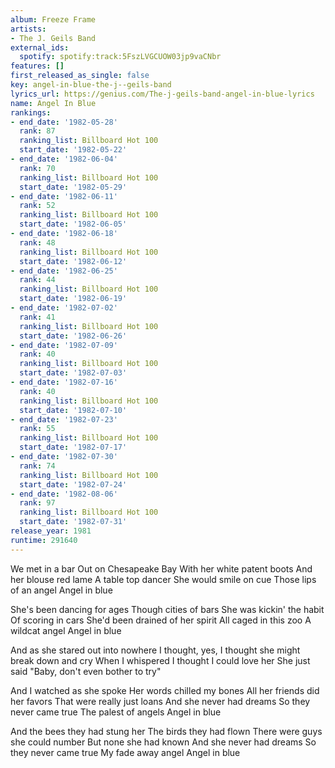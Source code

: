 ```yaml
---
album: Freeze Frame
artists:
- The J. Geils Band
external_ids:
  spotify: spotify:track:5FszLVGCUOW03jp9vaCNbr
features: []
first_released_as_single: false
key: angel-in-blue-the-j--geils-band
lyrics_url: https://genius.com/The-j-geils-band-angel-in-blue-lyrics
name: Angel In Blue
rankings:
- end_date: '1982-05-28'
  rank: 87
  ranking_list: Billboard Hot 100
  start_date: '1982-05-22'
- end_date: '1982-06-04'
  rank: 70
  ranking_list: Billboard Hot 100
  start_date: '1982-05-29'
- end_date: '1982-06-11'
  rank: 52
  ranking_list: Billboard Hot 100
  start_date: '1982-06-05'
- end_date: '1982-06-18'
  rank: 48
  ranking_list: Billboard Hot 100
  start_date: '1982-06-12'
- end_date: '1982-06-25'
  rank: 44
  ranking_list: Billboard Hot 100
  start_date: '1982-06-19'
- end_date: '1982-07-02'
  rank: 41
  ranking_list: Billboard Hot 100
  start_date: '1982-06-26'
- end_date: '1982-07-09'
  rank: 40
  ranking_list: Billboard Hot 100
  start_date: '1982-07-03'
- end_date: '1982-07-16'
  rank: 40
  ranking_list: Billboard Hot 100
  start_date: '1982-07-10'
- end_date: '1982-07-23'
  rank: 55
  ranking_list: Billboard Hot 100
  start_date: '1982-07-17'
- end_date: '1982-07-30'
  rank: 74
  ranking_list: Billboard Hot 100
  start_date: '1982-07-24'
- end_date: '1982-08-06'
  rank: 97
  ranking_list: Billboard Hot 100
  start_date: '1982-07-31'
release_year: 1981
runtime: 291640
---
```

We met in a bar
Out on Chesapeake Bay
With her white patent boots
And her blouse red lame
A table top dancer
She would smile on cue
Those lips of an angel
Angel in blue

She's been dancing for ages
Though cities of bars
She was kickin' the habit
Of scoring in cars
She'd been drained of her spirit
All caged in this zoo
A wildcat angel
Angel in blue

And as she stared out into nowhere
I thought, yes, I thought she might break down and cry
When I whispered I thought I could love her
She just said "Baby, don't even bother to try"

And I watched as she spoke
Her words chilled my bones
All her friends did her favors
That were really just loans
And she never had dreams
So they never came true
The palest of angels
Angel in blue

And the bees they had stung her
The birds they had flown
There were guys she could number
But none she had known
And she never had dreams
So they never came true
My fade away angel
Angel in blue

